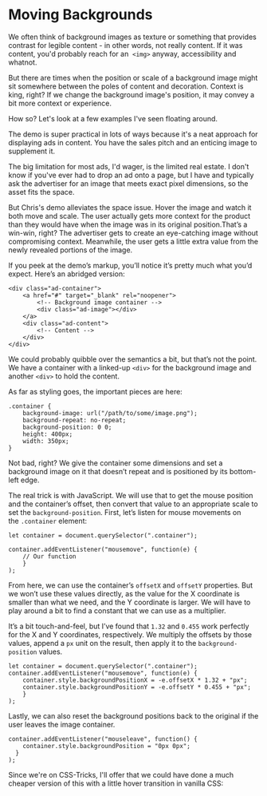 # Moving Backgrounds

We often think of background images as texture or something that provides contrast for legible content - in other words, not really content. If it was content, you'd probably reach for an <img> `<img>` anyway, accessibility and whatnot.

But there are times when the position or scale of a background image might sit somewhere between the poles of content and decoration. Context is king, right? If we change the background image's position, it may convey a bit more context or experience. 

How so? Let's look at a few examples I've seen floating around.

The demo is super practical in lots of ways because it's a neat approach for displaying ads in content. You have the sales pitch and an enticing image to supplement it.

The big limitation for most ads, I'd wager, is the limited real estate. I don't know if you've ever had to drop an ad onto a page, but I have and typically ask the advertiser for an image that meets exact pixel dimensions, so the asset fits the space.

But Chris's demo alleviates the space issue. Hover the image and watch it both move and scale. The user actually gets more context for the product than they would have when the image was in its original position.That’s a win-win, right? The advertiser gets to create an eye-catching image without compromising context. Meanwhile, the user gets a little extra value from the newly revealed portions of the image.

If you peek at the demo’s markup, you’ll notice it’s pretty much what you’d expect. Here’s an abridged version:

```
<div class="ad-container">
	<a href="#" target="_blank" rel="noopener">
		<!-- Background image container -->
		<div class="ad-image"></div>
	</a> 
	<div class="ad-content"> 
		<!-- Content --> 
	</div> 
</div>
```

We could probably quibble over the semantics a bit, but that’s not the point. We have a container with a linked-up `<div>` for the background image and another `<div>` to hold the content.

As far as styling goes, the important pieces are here:

```
.container { 
	background-image: url("/path/to/some/image.png"); 
	background-repeat: no-repeat; 
	background-position: 0 0; 
	height: 400px; 
	width: 350px; 
}
```

Not bad, right? We give the container some dimensions and set a background image on it that doesn’t repeat and is positioned by its bottom-left edge.

The real trick is with JavaScript. We will use that to get the mouse position and the container’s offset, then convert that value to an appropriate scale to set the `background-position`. First, let’s listen for mouse movements on the `.container` element:

```
let container = document.querySelector(".container"); 

container.addEventListener("mousemove", function(e) { 
	// Our function 
	} 
);
```

From here, we can use the container’s `offsetX` and `offsetY` properties. But we won’t use these values directly, as the value for the X coordinate is smaller than what we need, and the Y coordinate is larger. We will have to play around a bit to find a constant that we can use as a multiplier.

It’s a bit touch-and-feel, but I’ve found that `1.32` and `0.455` work perfectly for the X and Y coordinates, respectively. We multiply the offsets by those values, append a `px` unit on the result, then apply it to the `background-position` values.

```
let container = document.querySelector(".container"); container.addEventListener("mousemove", function(e) { 
	container.style.backgroundPositionX = -e.offsetX * 1.32 + "px";
	container.style.backgroundPositionY = -e.offsetY * 0.455 + "px";
	} 
);
```
Lastly, we can also reset the background positions back to the original if the user leaves the image container.

```
container.addEventListener("mouseleave", function() {
    container.style.backgroundPosition = "0px 0px";
  }
);
```

Since we're on CSS-Tricks, I'll offer that we could have done a much cheaper version of this with a little hover transition in vanilla CSS:

